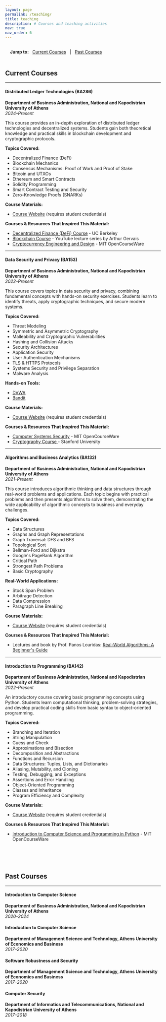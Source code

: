 ```yaml
---
layout: page
permalink: /teaching/
title: teaching
description: # Courses and teaching activities
nav: true
nav_order: 6
---
```


<!-- Quick Navigation -->
<div class="teaching-navigation" style="margin-bottom: 2rem; padding: 1rem; background-color: var(--global-card-bg-color); border-radius: 8px;">
  <strong>Jump to:</strong>
  <span onclick="document.getElementById('current').scrollIntoView({behavior: 'smooth'})" style="cursor: pointer; color: var(--global-theme-color); margin: 0 0.5rem; text-decoration: underline;">Current Courses</span> | 
  <span onclick="document.getElementById('past').scrollIntoView({behavior: 'smooth'})" style="cursor: pointer; color: var(--global-theme-color); margin: 0 0.5rem; text-decoration: underline;">Past Courses</span>
</div>

## <span id="current"><b>Current Courses</b></span>

---

#### Distributed Ledger Technologies (BA286)

**Department of Business Administration, National and Kapodistrian University of Athens**  
_2024–Present_

This course provides an in-depth exploration of
distributed ledger technologies and decentralized systems.
Students gain both theoretical knowledge and practical
skills in blockchain development and cryptographic protocols.

**Topics Covered:**

- Decentralized Finance (DeFi)
- Blockchain Mechanics
- Consensus Mechanisms: Proof of Work and Proof of Stake
- Bitcoin and UTXOs
- Ethereum and Smart Contracts
- Solidity Programming
- Smart Contract Testing and Security
- Zero-Knowledge Proofs (SNARKs)

**Course Materials:**

- [Course Website](https://eclass.uoa.gr/courses/BA286/) (requires student credentials)

**Courses & Resources That Inspired This Material:**

- [Decentralized Finance (DeFi) Course](https://defi-learning.org/f22) - UC Berkeley
- [Blockchain Course](https://www.youtube.com/playlist?list=PLOa3v6xgsJullbz4uD13nm-U5D_cw0xLh) - YouTube lecture series by Arthur Gervais
- [Cryptocurrency Engineering and Design](https://ocw.mit.edu/courses/mas-s62-cryptocurrency-engineering-and-design-spring-2018/) - MIT OpenCourseWare

---

#### Data Security and Privacy (BA153)

**Department of Business Administration, National and Kapodistrian University of Athens**  
_2022–Present_

This course covers topics in data security and privacy,
combining fundamental concepts with hands-on security exercises.
Students learn to identify threats, apply cryptographic techniques,
and secure modern systems.

**Topics Covered:**

- Threat Modeling
- Symmetric and Asymmetric Cryptography
- Malleability and Cryptographic Vulnerabilities
- Hashing and Collision Attacks
- Security Architectures
- Application Security
- User Authentication Mechanisms
- TLS & HTTPS Protocols
- Systems Security and Privilege Separation
- Malware Analysis

**Hands-on Tools:**

- [DVWA](https://github.com/digininja/DVWA)
- [Bandit](https://overthewire.org/wargames/bandit/)

**Course Materials:**

- [Course Website](https://eclass.uoa.gr/courses/BA153/) (requires student credentials)

**Courses & Resources That Inspired This Material:**

- [Computer Systems Security](https://ocw.mit.edu/courses/6-858-computer-systems-security-fall-2014/) - MIT OpenCourseWare
- [Cryptography Course ](https://crypto.stanford.edu/~dabo/courses/OnlineCrypto/) - Stanford University

---

#### Algorithms and Business Analytics (BA132)

**Department of Business Administration, National and Kapodistrian University of Athens**  
_2021–Present_

This course introduces algorithmic thinking and data structures
through real-world problems and applications.
Each topic begins with practical problems and
then presents algorithms to solve them,
demonstrating the wide applicability of algorithmic
concepts to business and everyday challenges.

**Topics Covered:**

- Data Structures
- Graphs and Graph Representations
- Graph Traversal: DFS and BFS
- Topological Sort
- Bellman-Ford and Dijkstra
- Google's PageRank Algorithm
- Critical Path
- Strongest Path Problems
- Basic Cryptography

**Real-World Applications:**

- Stock Span Problem
- Arbitrage Detection
- Data Compression
- Paragraph Line Breaking

**Course Materials:**

- [Course Website](https://eclass.uoa.gr/courses/BA132/) (requires student credentials)

**Courses & Resources That Inspired This Material:**

- Lectures and book by Prof. Panos Louridas: [Real-World Algorithms: A Beginner's Guide](https://www.amazon.com/Real-World-Algorithms-Beginners-Guide-Press/dp/0262035707)

---

#### Introduction to Programming (BA142)

**Department of Business Administration, National and Kapodistrian University of Athens**  
_2022–Present_

An introductory course covering basic programming concepts using Python.
Students learn computational thinking,
problem-solving strategies,
and develop practical coding skills from
basic syntax to object-oriented programming.

**Topics Covered:**

- Branching and Iteration
- String Manipulation
- Guess and Check
- Approximations and Bisection
- Decomposition and Abstractions
- Functions and Recursion
- Data Structures: Tuples, Lists, and Dictionaries
- Aliasing, Mutability, and Cloning
- Testing, Debugging, and Exceptions
- Assertions and Error Handling
- Object-Oriented Programming
- Classes and Inheritance
- Program Efficiency and Complexity

**Course Materials:**

- [Course Website](https://eclass.uoa.gr/courses/BA142/) (requires student credentials)

**Courses & Resources That Inspired This Material:**

- [Introduction to Computer Science and Programming in Python](https://ocw.mit.edu/courses/6-0001-introduction-to-computer-science-and-programming-in-python-fall-2016/) - MIT OpenCourseWare

<div style="width: 100%; height: 3px; background: linear-gradient(to right, transparent, var(--global-theme-color), transparent); margin: 3rem 0;"></div>

## <span id="past"><b>Past Courses</b></span>

---

#### Introduction to Computer Science

**Department of Business Administration, National and Kapodistrian University of Athens**  
_2020–2024_

#### Introduction to Computer Science

**Department of Management Science and Technology, Athens University of Economics and Business**  
_2017–2020_

#### Software Robustness and Security

**Department of Management Science and Technology, Athens University of Economics and Business**  
_2017–2020_

#### Computer Security

**Department of Informatics and Telecommunications, National and Kapodistrian University of Athens**  
_2017–2018_
